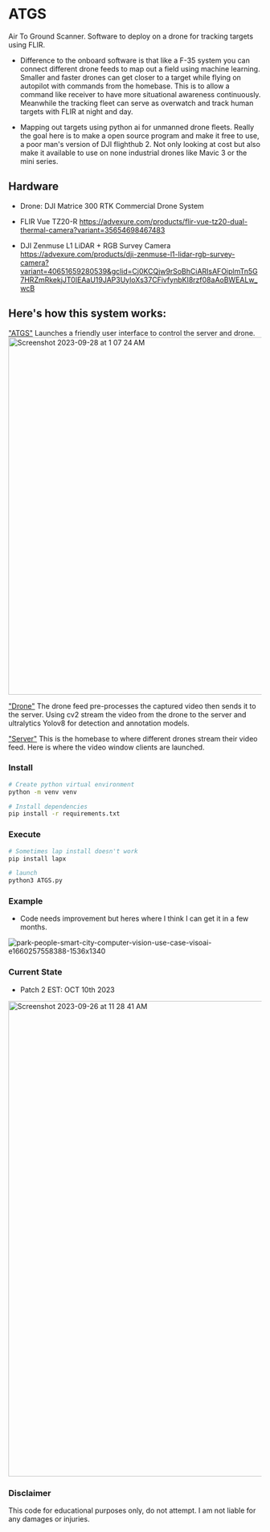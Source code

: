 # ATGS
Air To Ground Scanner. Software to deploy on a drone for tracking targets using FLIR.

 - Difference to the onboard software is that like a F-35 system you can connect different drone feeds to map out a field using machine learning. Smaller and faster drones can get closer to a target while flying on autopilot with commands from the homebase. This is to allow a command like receiver to have more situational awareness continuously. Meanwhile the tracking fleet can serve as overwatch and track human targets with FLIR at night and day.

 - Mapping out targets using python ai for unmanned drone fleets. Really the goal here is to make a open source program and make it free to use, a poor man's version of DJI flighthub 2. Not only looking at cost but also make it available to use on none industrial drones like Mavic 3 or the mini series. 

## Hardware 
- Drone: DJI Matrice 300 RTK Commercial Drone System

- FLIR Vue TZ20-R
https://advexure.com/products/flir-vue-tz20-dual-thermal-camera?variant=35654698467483

- DJI Zenmuse L1 LiDAR + RGB Survey Camera
https://advexure.com/products/dji-zenmuse-l1-lidar-rgb-survey-camera?variant=40651659280539&gclid=Cj0KCQjw9rSoBhCiARIsAFOiplmTn5G7HRZmRkekjJT0IEAaU19JAP3UyloXs37CFivfynbKI8rzf08aAoBWEALw_wcB

## Here's how this system works:

["ATGS"](https://github.com/Ounceleopard/ATGS/blob/5e9358e8b72b26d1699d89fa9c9483cab0a7f317/ATGS.py) Launches a friendly user interface to control the server and drone. <img width="712" alt="Screenshot 2023-09-28 at 1 07 24 AM" src="https://github.com/Ounceleopard/ATGS/assets/40043757/6f58f45e-f7a2-4c4a-aa6b-ff9400af4955">

["Drone"](https://github.com/Ounceleopard/ATGS/blob/460561252c650e820b6e57865ba6da00be8753f5/Drone.py) The drone feed pre-processes the captured video then sends it to the server. Using cv2 stream the video from the drone to the server and ultralytics Yolov8 for detection and annotation models. 

["Server"](https://github.com/Ounceleopard/ATGS/blob/e4a9ffe2593d767fd62e7d9838dc2c58d8656a08/Server.py) This is the homebase to where different drones stream their video feed. Here is where the video window clients are launched. 

### Install

```bash
# Create python virtual environment
python -m venv venv

# Install dependencies
pip install -r requirements.txt
```

### Execute

```bash
# Sometimes lap install doesn't work
pip install lapx

# launch 
python3 ATGS.py
```

### Example 
- Code needs improvement but heres where I think I can get it in a few months.
  
![park-people-smart-city-computer-vision-use-case-visoai-e1660257558388-1536x1340](https://github.com/Ounceleopard/F-35-ATGS/assets/40043757/a378ccec-b183-443b-b4df-e7013ec92b28)

### Current State
- Patch 2 EST: OCT 10th 2023

<img width="947" alt="Screenshot 2023-09-26 at 11 28 41 AM" src="https://github.com/Ounceleopard/ATGS/assets/40043757/ddddbfd7-4ab3-40df-9af8-a6708de8f50c">

### Disclaimer
This code for educational purposes only, do not attempt. I am not liable for any damages or injuries.
